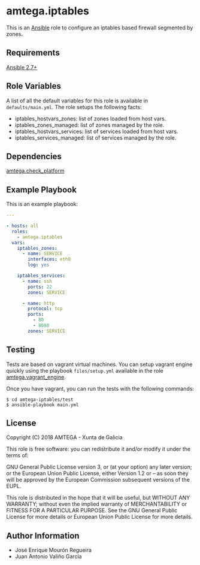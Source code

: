 # amtega.iptables

This is an [Ansible](http://www.ansible.com) role to configure an iptables based firewall segmented by zones.

## Requirements

[Ansible 2.7+](http://docs.ansible.com/ansible/latest/intro_installation.html)

## Role Variables

A list of all the default variables for this role is available in `defaults/main.yml`. The role setups the following facts:

- iptables_hostvars_zones: list of zones loaded from host vars.
- iptables_zones_managed: list of zones managed by the role.
- iptables_hostvars_services: list of services loaded from host vars.
- iptables_services_managed: list of services managed by the role.

## Dependencies

[amtega.check_platform](https://galaxy.ansible.com/amtega/check_platform)

## Example Playbook

This is an example playbook:

```yaml
---

- hosts: all
  roles:
    - amtega.iptables
  vars:
    iptables_zones:
      - name: SERVICE
        interfaces: eth0
        log: yes

    iptables_services:
      - name: ssh
        ports: 22
        zones: SERVICE

      - name: http
        protocol: tcp
        ports:
          - 80
          - 8080
        zones: SERVICE
```

## Testing

Tests are based on vagrant virtual machines. You can setup vagrant engine quickly using the playbook `files/setup.yml` available in the role [amtega.vagrant_engine](https://galaxy.ansible.com/amtega/vagrant_engine).

Once you have vagrant, you can run the tests with the following commands:

```shell
$ cd amtega-iptables/test
$ ansible-playbook main.yml
```

## License

Copyright (C) 2018 AMTEGA - Xunta de Galicia

This role is free software: you can redistribute it and/or modify it under the terms of:

GNU General Public License version 3, or (at your option) any later version; or the European Union Public License, either Version 1.2 or – as soon they will be approved by the European Commission ­subsequent versions of the EUPL.

This role is distributed in the hope that it will be useful, but WITHOUT ANY WARRANTY; without even the implied warranty of MERCHANTABILITY or FITNESS FOR A PARTICULAR PURPOSE.  See the GNU General Public License for more details or European Union Public License for more details.

## Author Information

- José Enrique Mourón Regueira
- Juan Antonio Valiño García
